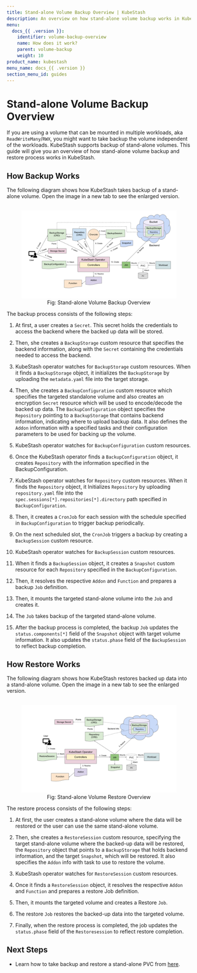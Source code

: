 ```yaml
---
title: Stand-alone Volume Backup Overview | KubeStash
description: An overview on how stand-alone volume backup works in KubeStash.
menu:
  docs_{{ .version }}:
    identifier: volume-backup-overview
    name: How does it work?
    parent: volume-backup
    weight: 10
product_name: kubestash
menu_name: docs_{{ .version }}
section_menu_id: guides
---
```


# Stand-alone Volume Backup Overview

If you are using a volume that can be mounted in multiple workloads, aka `ReadWriteMany`/`RWX`, you might want to take backup the volume independent of the workloads. KubeStash supports backup of stand-alone volumes. This guide will give you an overview of how stand-alone volume backup and restore process works in KubeStash.

## How Backup Works

The following diagram shows how KubeStash takes backup of a stand-alone volume. Open the image in a new tab to see the enlarged version.

<figure align="center">
  <img alt="Stand-alone Volume Backup Overview" src="images/volume_backup_overview.svg">
  <figcaption align="center">Fig: Stand-alone Volume Backup Overview</figcaption>
</figure>

The backup process consists of the following steps:

1. At first, a user creates a `Secret`. This secret holds the credentials to access the backend where the backed up data will be stored.

2. Then, she creates a `BackupStorage` custom resource that specifies the backend information, along with the `Secret` containing the credentials needed to access the backend.

3. KubeStash operator watches for `BackupStorage` custom resources. When it finds a `BackupStorage` object, it initializes the `BackupStorage` by uploading the `metadata.yaml` file into the target storage.

4. Then, she creates a `BackupConfiguration` custom resource which specifies the targeted standalone volume and also creates  an encryption `Secret` resource which will be used to encode/decode the backed up data. The `BackupConfiguration` object specifies the `Repository` pointing to a `BackupStorage` that contains backend information, indicating where to upload backup data. It also defines the `Addon` information with a specified tasks and their configuration parameters to be used for backing up the volume.

5. KubeStash operator watches for `BackupConfiguration` custom resources.

6. Once the KubeStash operator finds a `BackupConfiguration` object, it creates `Repository` with the information specified in the BackupConfiguration.

7. KubeStash operator watches for `Repository` custom resources. When it finds the `Repository` object, it Initializes `Repository` by uploading `repository.yaml` file into the `spec.sessions[*].repositories[*].directory` path specified in `BackupConfiguration`.
 
8. Then, it creates a `CronJob` for each session with the schedule specified in `BackupConfiguration` to trigger backup periodically.
 
9. On the next scheduled slot, the `CronJob` triggers a backup by creating a `BackupSession` custom resource.

10. KubeStash operator watches for `BackupSession` custom resources.
 
11. When it finds a `BackupSession` object, it creates a `Snapshot` custom resource for each `Repository` specified in the `BackupConfiguration`.
 
12. Then, it resolves the respective `Addon` and `Function` and prepares a backup `Job` definition.
 
13. Then, it mounts the targeted stand-alone volume into the `Job` and creates it.
 
14. The `Job` takes backup of the targeted stand-alone volume.

15. After the backup process is completed, the backup `Job` updates the `status.components[*]` field of the `Snapshot` object with target volume information. It also updates the `status.phase` field of the `BackupSession` to reflect backup completion.

## How Restore Works

The following diagram shows how KubeStash restores backed up data into a stand-alone volume. Open the image in a new tab to see the enlarged version.

<figure align="center">
  <img alt="Stand-alone Volume Restore Overview" src="images/volume_restore_overview.svg">
  <figcaption align="center">Fig: Stand-alone Volume Restore Overview</figcaption>
</figure>

The restore process consists of the following steps:

1. At first, the user creates a stand-alone volume where the data will be restored or the user can use the same stand-alone volume.

2. Then, she creates a `RestoreSession` custom resource, specifying the target stand-alone volume where the backed-up data will be restored, the `Repository` object that points to a `BackupStorage` that holds backend information, and the target `Snapshot`, which will be restored. It also specifies the `Addon` info with task to use to restore the volume.

3. KubeStash operator watches for `RestoreSession` custom resources.

4. Once it finds a `RestoreSession` object, it resolves the respective `Addon` and `Function` and prepares a restore Job definition.

5. Then, it mounts the targeted volume and creates a Restore `Job`.

6. The restore `Job` restores the backed-up data into the targeted volume.

7. Finally, when the restore process is completed, the job updates the `status.phase` field of the `Restoresession` to reflect restore completion.

## Next Steps

- Learn how to take backup and restore a stand-alone PVC from [here](/docs/guides/volumes/pvc/index.md).
